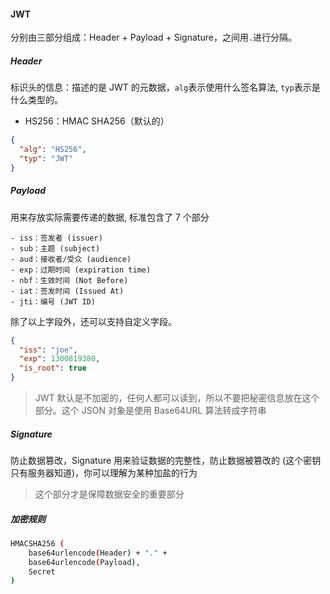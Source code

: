 #### JWT

分别由三部分组成：Header + Payload + Signature，之间用`.`进行分隔。

##### Header

标识头的信息：描述的是 JWT 的元数据，`alg`表示使用什么签名算法, `typ`表示是什么类型的。

- HS256：HMAC SHA256（默认的）

```json
{
  "alg": "HS256",
  "typ": "JWT"
}
```

##### Payload

用来存放实际需要传递的数据, 标准包含了 7 个部分

```
- iss：签发者 (issuer)
- sub：主题 (subject)
- aud：接收者/受众 (audience)
- exp：过期时间 (expiration time)
- nbf：生效时间 (Not Before)
- iat：签发时间 (Issued At)
- jti：编号 (JWT ID)
```

除了以上字段外，还可以支持自定义字段。

```json
{
  "iss": "joe",
  "exp": 1300819380,
  "is_root": true
}
```

> JWT 默认是不加密的，任何人都可以读到，所以不要把秘密信息放在这个部分。这个 JSON 对象是使用 Base64URL 算法转成字符串

##### Signature

防止数据篡改，Signature 用来验证数据的完整性，防止数据被篡改的 (这个密钥只有服务器知道)，你可以理解为某种加盐的行为

> 这个部分才是保障数据安全的重要部分

##### 加密规则

```bash
HMACSHA256 (
    base64urlencode(Header) + "." +
    base64urlencode(Payload),
    Secret
)
```
